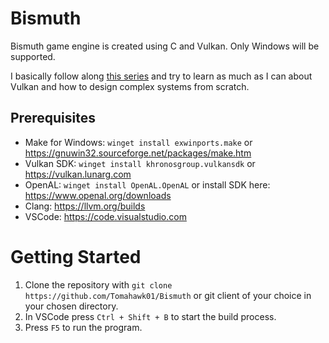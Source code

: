 # Bismuth
Bismuth game engine is created using C and Vulkan. Only Windows will be supported.

I basically follow along [this series](https://www.youtube.com/watch?v=dHPuU-DJoBM&list=PLv8Ddw9K0JPg1BEO-RS-0MYs423cvLVtj&ab_channel=TravisVroman) and try to learn as much as I can about Vulkan and how to design complex systems from scratch.

## Prerequisites
- Make for Windows: `winget install exwinports.make` or https://gnuwin32.sourceforge.net/packages/make.htm
- Vulkan SDK: `winget install khronosgroup.vulkansdk` or https://vulkan.lunarg.com
- OpenAL: `winget install OpenAL.OpenAL` or install SDK here: https://www.openal.org/downloads
- Clang: https://llvm.org/builds
- VSCode: https://code.visualstudio.com

# Getting Started
1. Clone the repository with `git clone https://github.com/Tomahawk01/Bismuth` or git client of your choice in your chosen directory.
2. In VSCode press `Ctrl + Shift + B` to start the build process.
3. Press `F5` to run the program.
